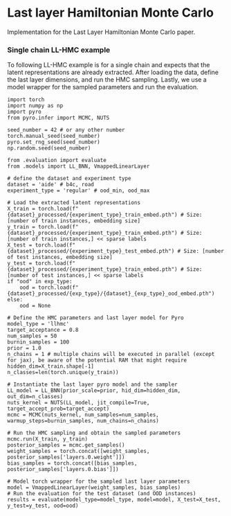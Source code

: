 # Last layer Hamiltonian Monte Carlo
Implementation for the Last Layer Hamiltonian Monte Carlo paper.

### Single chain LL-HMC example

To following LL-HMC example is for a single chain and expects that the latent representations are already extracted.
After loading the data, define the last layer dimensions, and run the HMC sampling.
Lastly, we use a model wrapper for the sampled parameters and run the evaluation.

```
import torch
import numpy as np
import pyro
from pyro.infer import MCMC, NUTS

seed_number = 42 # or any other number
torch.manual_seed(seed_number)
pyro.set_rng_seed(seed_number)
np.random.seed(seed_number)

from .evaluation import evaluate
from .models import LL_BNN, VmappedLinearLayer

# define the dataset and experiment type
dataset = 'aide' # b4c, road
experiment_type = 'regular' # ood_min, ood_max

# Load the extracted latent representations 
X_train = torch.load(f"{dataset}_processed/{experiment_type}_train_embed.pth") # Size: [number of train instances, embedding size]
y_train = torch.load(f"{dataset}_processed/{experiment_type}_train_embed.pth") # Size: [number of train instances,] << sparse labels
X_test = torch.load(f"{dataset}_processed/{experiment_type}_test_embed.pth") # Size: [number of test instances, embedding size]
y_test = torch.load(f"{dataset}_processed/{experiment_type}_train_embed.pth") # Size: [number of test instances,] << sparse labels
if "ood" in exp_type:
    ood = torch.load(f"{dataset}_processed/{exp_type}/{dataset}_{exp_type}_ood_embed.pth")
else:
    ood = None

# Define the HMC parameters and last layer model for Pyro
model_type = 'llhmc'
target_acceptance = 0.8
num_samples = 50
burnin_samples = 100
prior = 1.0
n_chains = 1 # multiple chains will be executed in parallel (except for jax), be aware of the potential RAM that might require
hidden_dim=X_train.shape[-1] 
n_classes=len(torch.unique(y_train))

# Instantiate the last layer pyro model and the sampler
LL_model = LL_BNN(prior_scale=prior, hid_dim=hidden_dim, out_dim=n_classes)
nuts_kernel = NUTS(LL_model, jit_compile=True, target_accept_prob=target_accept) 
mcmc = MCMC(nuts_kernel, num_samples=num_samples, warmup_steps=burnin_samples, num_chains=n_chains)

# Run the HMC sampling and obtain the sampled parameters
mcmc.run(X_train, y_train)
posterior_samples = mcmc.get_samples()
weight_samples = torch.concat([weight_samples, posterior_samples['layers.0.weight']])
bias_samples = torch.concat([bias_samples, posterior_samples['layers.0.bias']])

# Model torch wrapper for the sampled last layer parameters 
model = VmappedLinearLayer(weight_samples, bias_samples)
# Run the evaluation for the test dataset (and OOD instances)
results = evaluate(model_type=model_type, model=model, X_test=X_test, y_test=y_test, ood=ood)
```
